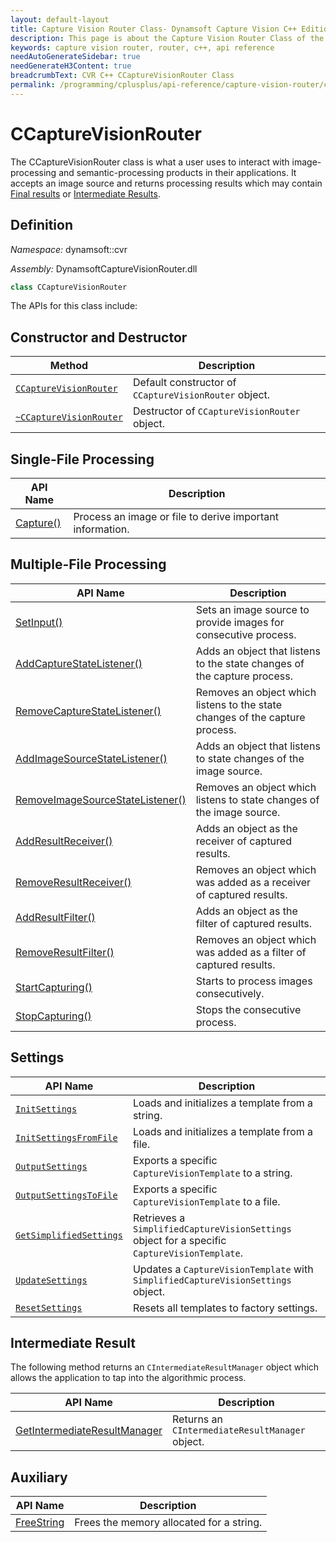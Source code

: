 ```yaml
---
layout: default-layout
title: Capture Vision Router Class- Dynamsoft Capture Vision C++ Edition API Reference
description: This page is about the Capture Vision Router Class of the C++ edition of the Dynamsoft Capture Vision Router Module.
keywords: capture vision router, router, c++, api reference
needAutoGenerateSidebar: true
needGenerateH3Content: true
breadcrumbText: CVR C++ CCaptureVisionRouter Class
permalink: /programming/cplusplus/api-reference/capture-vision-router/capture-vision-router.html
---
```


# CCaptureVisionRouter

The CCaptureVisionRouter class is what a user uses to interact with image-processing and semantic-processing products in their applications. It accepts an image source and returns processing results which may contain [Final results]({{site.architecture}}output.html#final-results) or [Intermediate Results]({{site.architecture}}output.html#intermediate-results).

## Definition

*Namespace:* dynamsoft::cvr

*Assembly:* DynamsoftCaptureVisionRouter.dll

```cpp
class CCaptureVisionRouter
```

The APIs for this class include:

## Constructor and Destructor

| Method                                                           | Description                                           |
| ---------------------------------------------------------------- | ----------------------------------------------------- |
| [`CCaptureVisionRouter`](instantiate.md#ccapturevisionrouter)    | Default constructor of `CCaptureVisionRouter` object. |
| [`~CCaptureVisionRouter`](instantiate.md#ccapturevisionrouter-1) | Destructor of `CCaptureVisionRouter` object.          |

## Single-File Processing

| API Name                                       | Description                                               |
| ---------------------------------------------- | --------------------------------------------------------- |
| [Capture()](single-file-processing.md#capture) | Process an image or file to derive important information. |

## Multiple-File Processing

| API Name                                                                                       | Description                                                                  |
| ---------------------------------------------------------------------------------------------- | ---------------------------------------------------------------------------- |
| [SetInput()](multiple-file-processing.md#setinput)                                             | Sets an image source to provide images for consecutive process.              |
| [AddCaptureStateListener()](multiple-file-processing.md#addcapturestatelistener)               | Adds an object that listens to the state changes of the capture process.     |
| [RemoveCaptureStateListener()](multiple-file-processing.md#removecapturestatelistener)         | Removes an object which listens to the state changes of the capture process. |
| [AddImageSourceStateListener()](multiple-file-processing.md#addimagesourcestatelistener)       | Adds an object that listens to state changes of the image source.            |
| [RemoveImageSourceStateListener()](multiple-file-processing.md#removeimagesourcestatelistener) | Removes an object which listens to state changes of the image source.        |
| [AddResultReceiver()](multiple-file-processing.md#addresultreceiver)                           | Adds an object as the receiver of captured results.                          |
| [RemoveResultReceiver()](multiple-file-processing.md#removeresultreceiver)                     | Removes an object which was added as a receiver of captured results.         |
| [AddResultFilter()](multiple-file-processing.md#addresultfilter)                           | Adds an object as the filter of captured results.                          |
| [RemoveResultFilter()](multiple-file-processing.md#removeresultfilter)                     | Removes an object which was added as a filter of captured results.         |
| [StartCapturing()](multiple-file-processing.md#startcapturing)                                 | Starts to process images consecutively.                                      |
| [StopCapturing()](multiple-file-processing.md#stopcapturing)                                   | Stops the consecutive process.                                               |

## Settings

| API Name                                                     | Description                                                                                  |
| ------------------------------------------------------------ | -------------------------------------------------------------------------------------------- |
| [`InitSettings`](settings.md#initsettings)                   | Loads and initializes a template from a string.                                              |
| [`InitSettingsFromFile`](settings.md#initsettingsfromfile)   | Loads and initializes a template from a file.                                                |
| [`OutputSettings`](settings.md#outputsettings)               | Exports a specific `CaptureVisionTemplate` to a string.                                      |
| [`OutputSettingsToFile`](settings.md#outputsettingstofile)   | Exports a specific `CaptureVisionTemplate` to a file.                                        |
| [`GetSimplifiedSettings`](settings.md#getsimplifiedsettings) | Retrieves a `SimplifiedCaptureVisionSettings` object for a specific `CaptureVisionTemplate`. |
| [`UpdateSettings`](settings.md#updatesettings)               | Updates a `CaptureVisionTemplate` with `SimplifiedCaptureVisionSettings` object.             |
| [`ResetSettings`](settings.md#resetsettings)                 | Resets all templates to factory settings.                                                    |

## Intermediate Result

The following method returns an `CIntermediateResultManager` object which allows the application to tap into the algorithmic process.

| API Name                                                                            | Description                                     |
| ----------------------------------------------------------------------------------- | ----------------------------------------------- |
| [GetIntermediateResultManager](intermediate-result.md#getintermediateresultmanager) | Returns an `CIntermediateResultManager` object. |

## Auxiliary

| API Name                                      | Description                                               |
| --------------------------------------------- | --------------------------------------------------------- |
| [FreeString](auxiliary-methods.md#freestring) | Frees the memory allocated for a string.                  |
